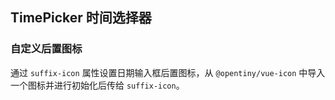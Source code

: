<div class="demo-header">
<p class="overviewicon">
  <span class="wapi-form-datepicker"/>
</p>

## TimePicker 时间选择器

<nova-uxlink widget-name="DatePicker"></nova-uxlink>

<!-- 用于设置/选择日期，包括年月/年月日/年月日时分/年月日时分秒日期格式。 -->
</div>

### 自定义后置图标

通过 `suffix-icon` 属性设置日期输入框后置图标，从 `@opentiny/vue-icon` 中导入一个图标并进行初始化后传给 `suffix-icon`。

<nova-demo-view link="time-picker/suffix-icon"></nova-demo-view>

<br>
